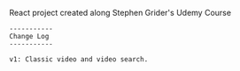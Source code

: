 React project created along Stephen Grider's Udemy Course

```
-----------
Change Log
-----------

v1: Classic video and video search.
```
